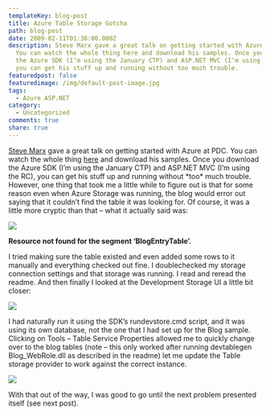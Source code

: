 ```yaml
---
templateKey: blog-post
title: Azure Table Storage Gotcha
path: blog-post
date: 2009-02-11T01:38:00.000Z
description: Steve Marx gave a great talk on getting started with Azure at PDC.
  You can watch the whole thing here and download his samples. Once you download
  the Azure SDK (I’m using the January CTP) and ASP.NET MVC (I’m using the RC),
  you can get his stuff up and running without too much trouble.
featuredpost: false
featuredimage: /img/default-post-image.jpg
tags:
  - Azure ASP.NET
category:
  - Uncategorized
comments: true
share: true
---
```

[Steve Marx](http://blog.smarx.com/) gave a great talk on getting started with Azure at PDC. You can watch the whole thing [here](http://channel9.msdn.com/pdc2008/ES01) and download his samples. Once you download the Azure SDK (I’m using the January CTP) and ASP.NET MVC (I’m using the RC), you can get his stuff up and running without \*too\* much trouble. However, one thing that took me a little while to figure out is that for some reason even when Azure Storage was running, the blog would error out saying that it couldn’t find the table it was looking for. Of course, it was a little more cryptic than that – what it actually said was:

![](/img/azure1.png)

**Resource not found for the segment ‘BlogEntryTable’.**

I tried making sure the table existed and even added some rows to it manually and everything checked out fine. I doublechecked my storage connection settings and that storage was running. I read and reread the readme. And then finally I looked at the Development Storage UI a little bit closer:

![](/img/azure2.png)

I had naturally run it using the SDK’s rundevstore.cmd script, and it was using its own database, not the one that I had set up for the Blog sample. Clicking on Tools – Table Service Properties allowed me to quickly change over to the blog tables (note – this only worked after running devtablegen Blog_WebRole.dll as described in the readme) let me update the Table storage provider to work against the correct instance.

![](/img/azure3.png)

With that out of the way, I was good to go until the next problem presented itself (see next post).